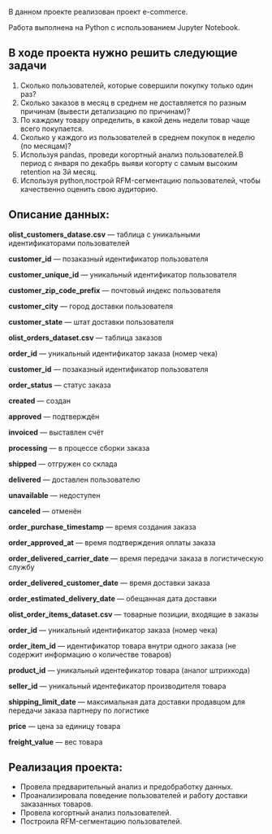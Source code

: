 В данном проекте реализован проект e-commerce.

Работа выполнена на Python с использованием Jupyter Notebook.


## В ходе проекта нужно решить следующие задачи
1. Сколько пользователей, которые совершили покупку только один раз?
2. Сколько заказов в месяц в среднем не доставляется по разным причинам (вывести детализацию по причинам)?
3. По каждому товару определить, в какой день недели товар чаще всего покупается.
4. Сколько у каждого из пользователей в среднем покупок в неделю (по месяцам)?
5. Используя pandas, проведи когортный анализ пользователей.В период с января по декабрь выяви когорту с самым высоким retention на 3й месяц.
6. Используя python,построй RFM-сегментацию пользователей, чтобы качественно оценить свою аудиторию.

   
## Описание данных:
**olist_customers_datase.csv** — таблица с уникальными идентификаторами пользователей

**customer_id** — позаказный идентификатор пользователя

**customer_unique_id** — уникальный идентификатор пользователя

**customer_zip_code_prefix** — почтовый индекс пользователя

**customer_city** — город доставки пользователя

**customer_state** — штат доставки пользователя

**olist_orders_dataset.csv** — таблица заказов

**order_id** — уникальный идентификатор заказа (номер чека)

**customer_id** — позаказный идентификатор пользователя

**order_status** — статус заказа

**created** — создан

**approved** — подтверждён

**invoiced** — выставлен счёт

**processing** — в процессе сборки заказа

**shipped** — отгружен со склада

**delivered** — доставлен пользователю

**unavailable** — недоступен

**canceled** — отменён

**order_purchase_timestamp** — время создания заказа

**order_approved_at** — время подтверждения оплаты заказа

**order_delivered_carrier_date** — время передачи заказа в логистическую службу

**order_delivered_customer_date** — время доставки заказа

**order_estimated_delivery_date** — обещанная дата доставки

**olist_order_items_dataset.csv** — товарные позиции, входящие в заказы

**order_id** — уникальный идентификатор заказа (номер чека)

**order_item_id** — идентификатор товара внутри одного заказа (не содержит информацию о количестве товаров)

**product_id** — уникальный идентефикатор товара (аналог штрихкода)

**seller_id** — уникальный идентефикатор производителя товара

**shipping_limit_date** — максимальная дата доставки продавцом для передачи заказа партнеру по логистике

**price** — цена за единицу товара

**freight_value** — вес товара


## Реализация проекта:
- Провела предварительный анализ и предобработку данных.
- Проанализировала поведение пользователей и работу доставки заказанных товаров.
- Провела когортный анализ пользователей.
- Построила RFM-сегментацию пользователей.
